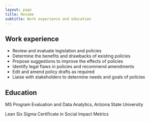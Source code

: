 ```yaml
---
layout: page
title: Resume
subtitle: Work experience and education
---
```


## Work experience

- Review and evaluate legislation and policies
- Determine the benefits and drawbacks of existing policies
- Propose suggestions to improve the effects of policies
- Identify legal flaws in policies and recommend amendments
- Edit and amend policy drafts as required
- Liaise with stakeholders to determine needs and goals of policies

## Education

MS Program Evaluation and Data Analytics, Arizona State University

Lean Six Sigma
Certificate in Social Impact Metrics
